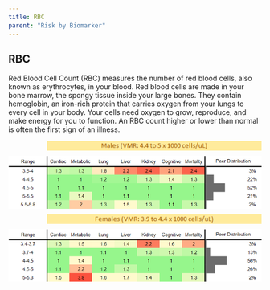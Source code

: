 ```yaml
---
title: RBC
parent: "Risk by Biomarker"
---
```



## RBC


Red Blood Cell Count (RBC) measures the number of red blood cells, also known as erythrocytes, in your blood. Red blood cells are made in your bone marrow, the spongy tissue inside your large bones. They contain hemoglobin, an iron-rich protein that carries oxygen from your lungs to every cell in your body. Your cells need oxygen to grow, reproduce, and make energy for you to function. An RBC count higher or lower than normal is often the first sign of an illness.

<div style="display: flex; flex-direction: column; gap: 10px;">

  <img src="/assets/images/vmrbiomarker_rbc__male.png" alt="RBC VMR Male" style="margin-left: 15%">
  <img src="/assets/images/rr_rbc__male.png" alt="RBC RR Male">

  <img src="/assets/images/vmrbiomarker_rbc__female.png" alt="RBC VMR Female" style="margin-left: 15%; ">
  <img src="/assets/images/rr_rbc__female.png" alt="RBC RR Female">

</div>



